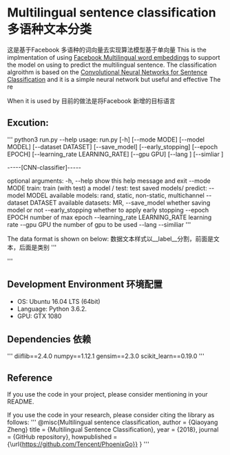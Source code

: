 # Multilingual sentence classification 多语种文本分类

这是基于Facebook 多语种的词向量去实现算法模型基于单向量
This is the implmentation of using [Facebook Multilingual word embeddings](https://github.com/facebookresearch/MUSE)  to support the model on using to predict the multilingual sentence.
The classification algroithm is based on the [ Convolutional Neural Networks for Sentence Classification](https://arxiv.org/abs/1408.5882)
and it is a simple neural network but useful and effective 
The re

When it is used by 
目前的做法是将Facebook
新增的目标语言
## Excution:

'''
python3 run.py --help
usage: run.py [-h] [--mode MODE] [--model MODEL] [--dataset DATASET]
			  [--save_model] [--early_stopping] [--epoch EPOCH]
			  [--learning_rate LEARNING_RATE] [--gpu GPU] [--lang ] [--simliar ]

-----[CNN-classifier]-----

optional arguments:
  -h, --help            show this help message and exit
  --mode MODE           train: train (with test) a model / test: test saved
						models/ predict: 
  --model MODEL         available models: rand, static, non-static,
						multichannel
  --dataset DATASET     available datasets: MR,
  --save_model          whether saving model or not
  --early_stopping      whether to apply early stopping
  --epoch EPOCH         number of max epoch
  --learning_rate LEARNING_RATE
						learning rate
  --gpu GPU             the number of gpu to be used
  --lang 
  --similiar 
'''

The data format is shown on below:
数据文本样式以__label__分割，前面是文本，后面是类别
'''

'''
## Development Environment 环境配置

- OS: Ubuntu 16.04 LTS (64bit)
- Language: Python 3.6.2.
- GPU: GTX 1080

## Dependencies 依赖

'''
diiflib==2.4.0
numpy==1.12.1
gensim==2.3.0
scikit_learn==0.19.0
'''

##

## Reference

If you use the code in your project, please consider mentioning in your README.

If you use the code in your research, please consider citing the library as follows:
'''
@misc{Multilingual sentence classification,
  author = {Qiaoyang Zheng}
  title = {Multilingual Sentence Classification},
  year = {2018},
  journal = {GitHub repository},
  howpublished = {\url{https://github.com/Tencent/PhoenixGo}}
}
'''
### 